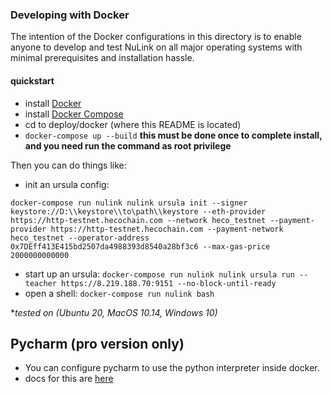 ### Developing with Docker

The intention of the Docker configurations in this directory is to enable anyone to develop and test NuLink on all major operating systems with minimal prerequisites and installation hassle.

#### quickstart

* install [Docker](https://docs.docker.com/install/)
* install [Docker Compose](https://docs.docker.com/compose/install/)
* cd to deploy/docker (where this README is located)
* `docker-compose up --build` **this must be done once to complete install, and you need run the command as root privilege**

Then you can do things like:

* init an ursula config:

`docker-compose run nulink nulink ursula init --signer keystore://D:\\keystore\\to\path\\keystore --eth-provider https://http-testnet.hecochain.com --network heco_testnet --payment-provider https://http-testnet.hecochain.com --payment-network heco_testnet --operator-address  0x7DEff413E415bd2507da4988393d8540a28bf3c6 --max-gas-price 2000000000000`
* start up an ursula:
  `docker-compose run nulink nulink ursula run --teacher https://8.219.188.70:9151 --no-block-until-ready`
* open a shell:
  `docker-compose run nulink bash`


**tested on (Ubuntu 20, MacOS 10.14, Windows 10)*


## Pycharm (pro version only)
* You can configure pycharm to use the python interpreter inside docker.
* docs for this are [here](https://www.jetbrains.com/help/pycharm/using-docker-compose-as-a-remote-interpreter.html#docker-compose-remote)

